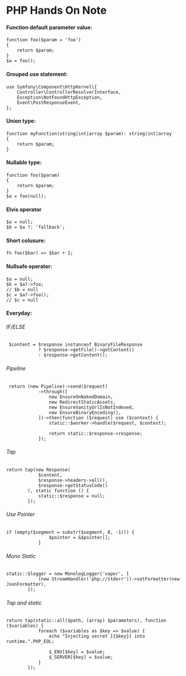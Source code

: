 # PHP Hands On Note

#### Function default parameter value:
```
function foo($param = 'foo')
{
    return $param;
}
$a = foo();
```

#### Grouped use statement:
```
use Symfony\Component\HttpKernel\{
    Controller\ControllerResolverInterface,
    Exception\NotFoundHttpException,
    Event\PostResponseEvent,
};
```

#### Union type:
```
function myFunction(string|int|array $param): string|int|array
{
    return $param;
}
```

#### Nullable type:
```
function foo($param)
{
    return $param;
}
$a = foo(null);
```



#### Elvis operator
```
$a = null;
$b = $a ?: 'fallback';
```


#### Short colusure:
```
fn foo($bar) => $bar + 1;
```



#### Nullsafe operator:
```
$a = null;
$b = $a?->foo;
// $b = null
$c = $a?->foo();
// $c = null
```


#### Everyday:

###### IF/ELSE

```
 $content = $response instanceof BinaryFileResponse
            ? $response->getFile()->getContent()
            : $response->getContent();
```

###### Pipeline
```
 return (new Pipeline)->send($request)
            ->through([
                new EnsureOnNakedDomain,
                new RedirectStaticAssets,
                new EnsureVanityUrlIsNotIndexed,
                new EnsureBinaryEncoding(),
            ])->then(function ($request) use ($context) {
                static::$worker->handle($request, $context);

                return static::$response->response;
            });
```

###### Tap

```
return tap(new Response(
            $content,
            $response->headers->all(),
            $response->getStatusCode()
        ), static function () {
            static::$response = null;
        });
```

###### Use Pointer

```
if (empty($segment = substr($segment, 0, -1))) {
                $pointer = &$pointer[];
            }
```  


###### Mono Static
```
static::$logger = new MonologLogger('vapor', [
            (new StreamHandler('php://stderr'))->setFormatter(new JsonFormatter),
        ]);
```

###### Tap and static

```
return tap(static::all($path, (array) $parameters), function ($variables) {
            foreach ($variables as $key => $value) {
                echo "Injecting secret [{$key}] into runtime.".PHP_EOL;

                $_ENV[$key] = $value;
                $_SERVER[$key] = $value;
            }
        });
```





